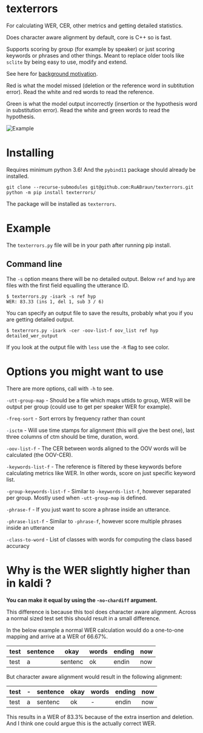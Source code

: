 # texterrors

For calculating WER, CER, other metrics and getting detailed statistics.  

Does character aware alignment by default, core is C++ so is fast.

Supports scoring by group (for example by speaker) or just scoring keywords or phrases and other things. Meant to replace older tools like `sclite` by being easy to use, modify and extend.

See here for [background motivation](https://ruabraun.github.io/jekyll/update/2020/11/27/On-word-error-rates.html).

Red is what the model missed (deletion or the reference word in subtitution error). Read the white and red words to read the reference.

Green is what the model output incorrectly (insertion or the hypothesis word in substitution error). Read the white and green words to read the hypothesis.

![Example](docs/images/texterrors_example.png)

# Installing
Requires minimum python 3.6! And the `pybind11` package should already be installed.
```
git clone --recurse-submodules git@github.com:RuABraun/texterrors.git
python -m pip install texterrors/
```
The package will be installed as `texterrors`.

# Example

The `texterrors.py` file will be in your path after running pip install.

## Command line

The `-s` option means there will be no detailed output. Below `ref` and `hyp` are files with the first field equalling the utterance ID.
```
$ texterrors.py -isark -s ref hyp
WER: 83.33 (ins 1, del 1, sub 3 / 6)
```

You can specify an output file to save the results, probably what you if you are getting detailed output.
```
$ texterrors.py -isark -cer -oov-list-f oov_list ref hyp detailed_wer_output
```
If you look at the output file with `less` use the `-R` flag to see color.

# Options you might want to use 

There are more options, call with `-h` to see.

`-utt-group-map` - Should be a file which maps uttids to group, WER will be output per group (could use
to get per speaker WER for example).

`-freq-sort` - Sort errors by frequency rather than count

`-isctm` - Will use time stamps for alignment (this will give the best one), last three columns of ctm should be time, duration, word.

`-oov-list-f` - The CER between words aligned to the OOV words will be calculated (the OOV-CER). 

`-keywords-list-f` - The reference is filtered by these keywords before calculating metrics like WER. In other words, score on just specific keyword list.

`-group-keywords-list-f` - Similar to `-keywords-list-f`, however separated per group. Mostly used when `-utt-group-map` is defined. 

`-phrase-f` - If you just want to score a phrase inside an utterance.

`-phrase-list-f` - Similar to `-phrase-f`, however score multiple phrases inside an utterance

`-class-to-word` - List of classes with words for computing the class based accuracy

# Why is the WER slightly higher than in kaldi ?

**You can make it equal by using the `-no-chardiff` argument.**

This difference is because this tool does character aware alignment. Across a normal sized test set this should result in a small difference. 

In the below example a normal WER calculation would do a one-to-one mapping and arrive at a WER of 66.67\%.

| test | sentence | okay    | words | ending | now |
|------|----------|---------|-------|--------|-----|
| test | a        | sentenc | ok    | endin  | now |

But character aware alignment would result in the following alignment:

| test | - | sentence | okay | words | ending | now |
|------|---|----------|------|-------|--------|-----|
| test | a | sentenc  | ok   | -     | endin  | now |

This results in a WER of 83.3\% because of the extra insertion and deletion. And I think one could argue this is the actually correct WER.
